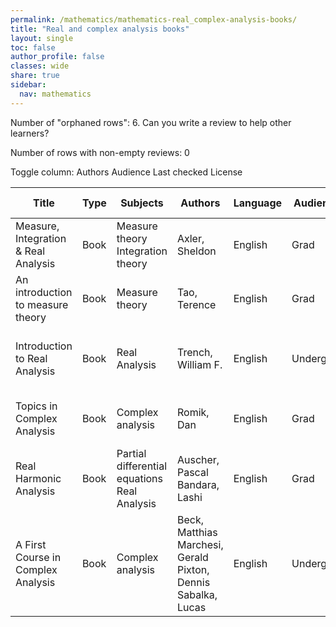 ```yaml
---
permalink: /mathematics/mathematics-real_complex-analysis-books/
title: "Real and complex analysis books"
layout: single
toc: false
author_profile: false
classes: wide
share: true
sidebar:
  nav: mathematics
---
```


Number of "orphaned rows": 6. Can you write a review to help other learners?

Number of rows with non-empty reviews: 0

<div class="table_cols_toggles">
Toggle column: <a class="toggle-vis btn btn--danger" data-column="3">Authors</a> <a class="toggle-vis btn btn--danger" data-column="5">Audience</a> <a class="toggle-vis btn btn--danger" data-column="8">Last checked</a> <a class="toggle-vis btn btn--danger" data-column="9">License</a>
</div>
<table class="display" style="width:100%">
<thead>
<tr>
    <th>Title</th>
    <th>Type</th>
    <th>Subjects</th>
    <th>Authors</th>
    <th>Language</th>
    <th>Audience</th>
    <th>Reviews</th>
    <th>URLs</th>
    <th>Last checked</th>
    <th>License</th>
</tr>
</thead>
<tbody>
<tr>
    <td>Measure, Integration & Real Analysis</td>
    <td>Book</td>
    <td>Measure theory<br>Integration theory</td>
    <td>Axler, Sheldon</td>
    <td>English</td>
    <td>Grad</td>
    <td></td>
    <td><a href="https://measure.axler.net/MIRA.pdf" target="_blank">PDF</a><br><a href="https://measure.axler.net/" target="_blank">Site</a><br><a href="https://doi.org/10.1007/978-3-030-33143-6" target="_blank">Site</a></td>
    <td>2023-11-11</td>
    <td>CC BY-NC 4.0 DEED</td>
</tr>
<tr>
    <td>An introduction to measure theory</td>
    <td>Book</td>
    <td>Measure theory</td>
    <td>Tao, Terence</td>
    <td>English</td>
    <td>Grad</td>
    <td></td>
    <td><a href="https://terrytao.files.wordpress.com/2012/12/gsm-126-tao5-measure-book.pdf" target="_blank">PDF</a><br><a href="https://terrytao.wordpress.com/books/an-introduction-to-measure-theory/" target="_blank">Site</a></td>
    <td>2023-11-11</td>
    <td></td>
</tr>
<tr>
    <td>Introduction to Real Analysis</td>
    <td>Book</td>
    <td>Real Analysis</td>
    <td>Trench, William F.</td>
    <td>English</td>
    <td>Undergrad</td>
    <td></td>
    <td><a href="https://digitalcommons.trinity.edu/cgi/viewcontent.cgi?article=1006&context=mono" target="_blank">PDF</a><br><a href="https://digitalcommons.trinity.edu/cgi/viewcontent.cgi?filename=0&article=1006&context=mono&type=additional" target="_blank">PDF</a><br><a href="https://digitalcommons.trinity.edu/cgi/viewcontent.cgi?filename=1&article=1006&context=mono&type=additional" target="_blank">PDF</a><br><a href="https://digitalcommons.trinity.edu/cgi/viewcontent.cgi?filename=2&article=1006&context=mono&type=additional" target="_blank">LATEX</a><br><a href="https://digitalcommons.trinity.edu/mono/7/" target="_blank">Site</a></td>
    <td>2023-11-25</td>
    <td>CC BY-NC-SA 3.0 DEED</td>
</tr>
<tr>
    <td>Topics in Complex Analysis</td>
    <td>Book</td>
    <td>Complex analysis</td>
    <td>Romik, Dan</td>
    <td>English</td>
    <td>Grad</td>
    <td></td>
    <td><a href="https://www.degruyter.com/document/doi/10.1515/9783110796810/pdf" target="_blank">PDF</a><br><a href="https://www.degruyter.com/document/doi/10.1515/9783110796810/epub" target="_blank">EPUB</a><br><a href="https://www.degruyter.com/document/doi/10.1515/9783110796810/html" target="_blank">Site</a></td>
    <td>2023-12-09</td>
    <td>CC BY-NC-ND 4.0 DEED</td>
</tr>
<tr>
    <td>Real Harmonic Analysis</td>
    <td>Book</td>
    <td>Partial differential equations<br>Real Analysis</td>
    <td>Auscher, Pascal<br>Bandara, Lashi</td>
    <td>English</td>
    <td>Grad</td>
    <td></td>
    <td><a href="https://press-files.anu.edu.au/downloads/press/n1666/pdf/book.pdf" target="_blank">PDF</a><br><a href="https://press.anu.edu.au/publications/real-harmonic-analysis" target="_blank">Site</a></td>
    <td>2023-12-22</td>
    <td>CC BY-NC-ND 4.0 DEED</td>
</tr>
<tr>
    <td>A First Course in Complex Analysis</td>
    <td>Book</td>
    <td>Complex analysis</td>
    <td>Beck, Matthias<br>Marchesi, Gerald<br>Pixton, Dennis<br>Sabalka, Lucas</td>
    <td>English</td>
    <td>Undergrad</td>
    <td></td>
    <td><a href="https://matthbeck.github.io/papers/complexorth.pdf" target="_blank">PDF</a><br><a href="https://matthbeck.github.io/papers/complex.pdf" target="_blank">PDF</a><br><a href="https://matthbeck.github.io/complex.html" target="_blank">Site</a></td>
    <td>2023-12-22</td>
    <td></td>
</tr>
<tfoot>
<tr>
    <td></td>
    <td></td>
    <td></td>
    <td></td>
    <td></td>
    <td></td>
    <td></td>
    <td></td>
    <td></td>
    <td></td>
</tr>
</tfoot>
